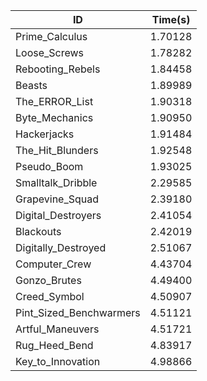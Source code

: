 |ID|Time(s)|
|-|-|
|Prime_Calculus|1.70128|
|Loose_Screws|1.78282|
|Rebooting_Rebels|1.84458|
|Beasts|1.89989|
|The_ERROR_List|1.90318|
|Byte_Mechanics|1.90950|
|Hackerjacks|1.91484|
|The_Hit_Blunders|1.92548|
|Pseudo_Boom|1.93025|
|Smalltalk_Dribble|2.29585|
|Grapevine_Squad|2.39180|
|Digital_Destroyers|2.41054|
|Blackouts|2.42019|
|Digitally_Destroyed|2.51067|
|Computer_Crew|4.43704|
|Gonzo_Brutes|4.49400|
|Creed_Symbol|4.50907|
|Pint_Sized_Benchwarmers|4.51121|
|Artful_Maneuvers|4.51721|
|Rug_Heed_Bend|4.83917|
|Key_to_Innovation|4.98866|
